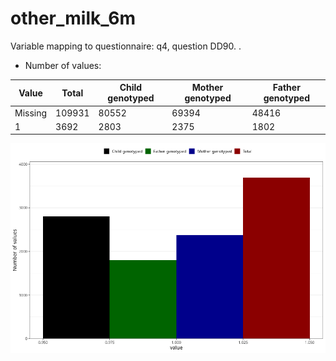# other_milk_6m
Variable mapping to questionnaire: q4, question DD90.
.
- Number of values:

| Value | Total | Child genotyped | Mother genotyped | Father genotyped |
| ----- | ----- | --------------- | ---------------- | ---------------- |
| Missing | 109931 | 80552 | 69394 | 48416 |
| 1 | 3692 | 2803 | 2375 |1802 |



![](other_milk_6m_n.png)



